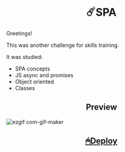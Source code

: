 <h1 align="center">☄️SPA</h1>

Greetings!

This was another challenge for skills training. 

It was studied:

- SPA concepts
- JS async and promises
- Object oriented
- Classes

<h2 align="center"> Preview </h2>

<p align="center">

![ezgif com-gif-maker](https://user-images.githubusercontent.com/108272161/223213588-eeb35dff-71e3-4eaf-a6f5-d29dccc631cb.gif)


</p>

<h2 align="center"><a href="https://spa-red.vercel.app/">🖱Deploy</a></h2>
